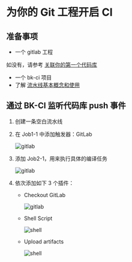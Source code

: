 # 为你的 Git 工程开启 CI

## 准备事项

- 一个 gitlab 工程

如没有，请参考 [关联你的第一个代码库](Link-your-first-repo.md)

- 一个 bk-ci 项目
- 了解 [流水线基本概念和使用](../Concepts/Learn-pipeline-in-5min.md)

## 通过 BK-CI 监听代码库 push 事件

1. 创建一条空白流水线
2. 在 Job1-1 中添加触发器：GitLab

   ![gitlab](../assets/quickstart_4.png)

3. 添加 Job2-1，用来执行具体的编译任务

   ![gitlab](../assets/quickstart_5.png)

4. 依次添加如下 3 个插件：

   - Checkout GitLab

     ![gitlab](../assets/quickstart_7.png)

   - Shell Script

     ![shell](../assets/quickstart_8.png)

   - Upload artifacts

     ![shell](../assets/quickstart_9.png)
